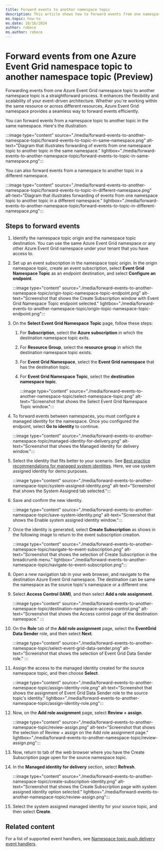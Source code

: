 ```yaml
---
title: Forward events to another namespace topic
description: This article shows how to forward events from one namespace topic to another namespace topic. 
ms.topic: how-to
ms.date: 10/16/2024
author: robece
ms.author: robece
---
```


# Forward events from one Azure Event Grid namespace topic to another namespace topic (Preview)
Forwarding events from one Azure Event Grid namespace topic to another namespace topic is a straightforward process. It enhances the flexibility and scalability of your event-driven architecture. Whether you're working within the same resource or across different resources, Azure Event Grid namespace provides a seamless way to forward events efficiently. 

You can forward events from a namespace topic to another topic in the same namespace. Here's the illustration: 

:::image type="content" source="./media/forward-events-to-another-namespace-topic/forward-events-to-topic-in-same-namespace.png" alt-text="Diagram that illustrates forwarding of events from one namespace topic to another topic in the same namespace." lightbox="./media/forward-events-to-another-namespace-topic/forward-events-to-topic-in-same-namespace.png":::

You can also forward events from a namespace to another topic in a different namespace. 


:::image type="content" source="./media/forward-events-to-another-namespace-topic/forward-events-to-topic-in-different-namespace.png" alt-text="Diagram that illustrates forwarding of events from one namespace topic to another topic in a different namespace." lightbox="./media/forward-events-to-another-namespace-topic/forward-events-to-topic-in-different-namespace.png":::

## Steps to forward events

1. Identify the namespace topic origin and the namespace topic destination. You can use the same Azure Event Grid namespace or any other Azure Event Grid namespace under your tenant that you have access to. 
1. Set up an event subscription in the namespace topic origin. In the origin namespace topic, create an event subscription, select **Event Grid Namespace Topic** as an endpoint destination, and select **Configure an endpoint**.

    :::image type="content" source="./media/forward-events-to-another-namespace-topic/origin-topic-namespace-topic-endpoint.png" alt-text="Screenshot that shows the Create Subscription window with Event Grid Namespace Topic endpoint selected." lightbox="./media/forward-events-to-another-namespace-topic/origin-topic-namespace-topic-endpoint.png":::
1.  On the **Select Event Grid Namespace Topic** page, follow these steps:
    1. For **Subscription**, select the **Azure subscription** in which the destination namespace topic exits. 
    1. For **Resource Group**, select the **resource group** in which the destination namespace topic exists. 
    1. For **Event Grid Namespace**, select the **Event Grid namespace** that has the destination topic. 
    1. For **Event Grid Namespace Topic**, select the **destination namespace topic**. 

        :::image type="content" source="./media/forward-events-to-another-namespace-topic/select-namespace-topic.png" alt-text="Screenshot that shows the Select Event Grid Namespace Topic window.":::
1. To forward events between namespaces, you must configure a managed identity for the namespace. Once you configured the endpoint, select **Go to identity** to continue. 

    :::image type="content" source="./media/forward-events-to-another-namespace-topic/managed-identity-for-delivery.png" alt-text="Screenshot that shows the Managed identity for delivery window.":::
1. Select the identity that fits better to your scenario. See [Best practice recommendations for managed system identities](/entra/identity/managed-identities-azure-resources/managed-identity-best-practice-recommendations). Here, we use system assigned identity for demo purposes. 

    :::image type="content" source="./media/forward-events-to-another-namespace-topic/system-assigned-identity.png" alt-text="Screenshot that shows the System Assigned tab selected.":::
1. Save and confirm the new identity. 

    :::image type="content" source="./media/forward-events-to-another-namespace-topic/save-system-identity.png" alt-text="Screenshot that shows the Enable system assigned identity window.":::    
1. Once the identity is generated, select **Create Subscription** as shows in the following image to return to the event subscription creation. 

    :::image type="content" source="./media/forward-events-to-another-namespace-topic/navigate-to-event-subscription.png" alt-text="Screenshot that shows the selection of Create Subscription in the breadcrumb menu." lightbox="./media/forward-events-to-another-namespace-topic/navigate-to-event-subscription.png":::
1. Open a new navigation tab in your web browser, and navigate to the destination Azure Event Grid namespace. The destination can be same the namespace as the source topic's namespace or a different one. 
1. Select **Access Control (IAM)**, and then select **Add a role assignment**. 

    :::image type="content" source="./media/forward-events-to-another-namespace-topic/destination-namespace-access-control.png" alt-text="Screenshot that shows the Access control page of the destination namespace." :::
1. On the **Role** tab of the **Add role assignment** page, select the **EventGrid Data Sender** role, and then select **Next**. 

    :::image type="content" source="./media/forward-events-to-another-namespace-topic/select-event-grid-data-sender.png" alt-text="Screenshot that shows the selection of Event Grid Data Sender role." :::
1. Assign the access to the managed identity created for the source namespace topic, and then choose **Select**.

    :::image type="content" source="./media/forward-events-to-another-namespace-topic/assign-identity-role.png" alt-text="Screenshot that shows the assignment of Event Grid Data Sender role to the source topic's identity." lightbox="./media/forward-events-to-another-namespace-topic/assign-identity-role.png":::    
1. Now, on the **Add role assignment** page, select **Review + assign**. 

    :::image type="content" source="./media/forward-events-to-another-namespace-topic/review-assign.png" alt-text="Screenshot that shows the selection of Review + assign on the Add role assignment page." lightbox="./media/forward-events-to-another-namespace-topic/review-assign.png":::    
1. Now, return to tab of the web browser where you have the Create Subscription page open for the source namespace topic.
1. In the **Managed identity for delivery** section, select **Refresh**.  

    :::image type="content" source="./media/forward-events-to-another-namespace-topic/create-subscription-identity.png" alt-text="Screenshot that shows the Create Subscription page with system assigned identity option selected." lightbox="./media/forward-events-to-another-namespace-topic/review-assign.png":::    
1. Select the system assigned managed identity for your source topic, and then select **Create**. 

## Related content
For a list of supported event handlers, see [Namespace topic push delivery event handlers](namespace-topics-event-handlers.md).